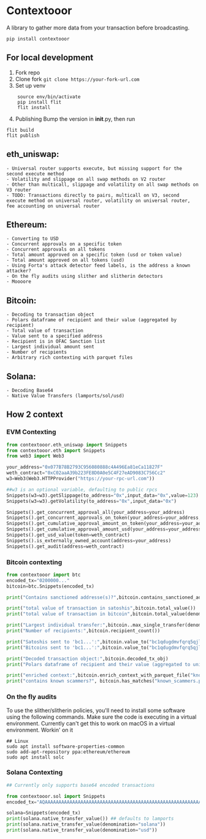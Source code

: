 # Contextooor
A library to gather more data from your transaction before broadcasting.

``` pip install contextooor ```

## For local development
1. Fork repo
2. Clone fork
``` git clone https://your-fork-url.com ```
3. Set up venv
``` python3.11 -m venv env
    source env/bin/activate
    pip install flit
    flit install
```
4. Publishing
Bump the version in __init__.py, then run
```
flit build
flit publish
```

## eth_uniswap:
    - Universal router supports execute, but missing support for the second execute method
    - Volatility and slippage on all swap methods on V2 router
    - Other than multicall, slippage and volatility on all swap methods on V3 router
    - TODO: Transactions directly to pairs, multicall on V3, second execute method on universal router, volatility on universal router, fee accounting on universal router

## Ethereum:
    - Converting to USD
    - Concurrent approvals on a specific token
    - Concurrent approvals on all tokens
    - Total amount approved on a specific token (usd or token value)
    - Total amount approved on all tokens (usd)
    - Using Forta's attack detector feed labels, is the address a known attacker?
    - On the fly audits using slither and slitherin detectors
    - Moooore 

## Bitcoin:
    - Decoding to transaction object
    - Polars dataframe of recipient and their value (aggregated by recipient)
    - Total value of transaction
    - Value sent to a specified address
    - Recipient is in OFAC Sanction list
    - Largest individual amount sent
    - Number of recipients
    - Arbitrary rich contexting with parquet files
## Solana:
    - Decoding Base64
    - Native Value Transfers (lamports/sol/usd)

## How 2 context
### EVM Contexting
```Python
from contextooor.eth_uniswap import Snippets
from contextooor.eth import Snippets
from web3 import Web3

your_address="0x077B78B2793C956080888c4A496Ea81eCa11827F"
weth_contract="0xC02aaA39b223FE8D0A0e5C4F27eAD9083C756Cc2"
w3=Web3(Web3.HTTPProvider("https://your-rpc-url.com"))

##w3 is an optional variable, defaulting to public rpcs
Snippets(w3=w3).getSlippage(to_address="0x",input_data="0x",value=123)
Snippets(w3=w3).getVolatility(to_address="0x",input_data="0x")

Snippets().get_concurrent_approval_all(your_address=your_address)
Snippets().get_concurrent_approvals_on_token(your_address=your_address,token_address=weth_contract)
Snippets().get_cumulative_approval_amount_on_token(your_address=your_address,token_address=weth_contract,in_usd=True)
Snippets().get_cumulative_approval_amount_usd(your_address=your_address)
Snippets().get_usd_value(token=weth_contract)
Snippets().is_externally_owned_account(address=your_address)
Snippets().get_audit(address=weth_contract)

```
### Bitcoin contexting
```Python
from contextooor import btc
encoded_tx="0200000..."
bitcoin=btc.Snippets(encoded_tx)

print("Contains sanctioned addresse(s)?",bitcoin.contains_sanctioned_addresses())

print("total value of transaction in satoshis",bitcoin.total_value())
print("total value of transaction in bitcoin",bitcoin.total_value(denomination="bitcoin"))

print("Largest individual transfer:",bitcoin..max_single_transfer(denomination="bitcoin"))
print("Number of recipients:",bitcoin.recipient_count())

print("Satoshis sent to 'bc1...':",bitcoin.value_to("bc1qdugdmvfqrq5qjlw4ta7alen2hdpsekjkjen5xw"))
print("Bitcoins sent to 'bc1...':",bitcoin.value_to("bc1qdugdmvfqrq5qjlw4ta7alen2hdpsekjkjen5xw",denomination="bitcoin"))

print("Decoded transaction object:",bitcoin.decoded_tx_obj)
print("Polars dataframe of recipient and their value (aggregated to unique addresses)",bitcoin.decoded_dataframe)

print("enriched context:",bitcoin.enrich_context_with_parquet_file("known_scammers.parquet"))
print("contains known scammers?", bitcoin.has_matches("known_scammers.parquet"))


```

### On the fly audits
To use the slither/slitherin policies, you'll need to install some software using the following commands. Make sure the code is executing in a virtual environment. Currently can't get this to work on macOS in a virtual environment. Workin' on it
``` Shell
## Linux
sudo apt install software-properties-common
sudo add-apt-repository ppa:ethereum/ethereum
sudo apt install solc
```

### Solana Contexting
``` Python
## Currently only supports base64 encoded transactions

from contextooor.sol import Snippets
encoded_tx="AQAAAAAAAAAAAAAAAAAAAAAAAAAAAAAAAAAAAAAAAAAAAAAAAAAAAAAAAAAAAAAAAAAAAAAAAAAAAAAAAAAAAAABAAED7JuzdbW/v+WSaCB647gzQXUnhGcBdxwdoOMdnTnatmkqlXfJ6t1HVw9V1KrCNL7Kfnwxlwp4fPQgVuUFwymbvQAAAAAAAAAAAAAAAAAAAAAAAAAAAAAAAAAAAAAAAAAAe6zoCIOKahUzMQNrDc0UYuk1to62CqqaBIcWay7GjFUBAgIAAQwCAAAAgJaYAAAAAAA="

solana=Snippets(encoded_tx)
print(solana.native_transfer_value()) ## defaults to lamports
print(solana.native_transfer_value(denomination="solana"))
print(solana.native_transfer_value(denomination="usd"))


```
